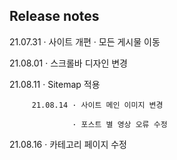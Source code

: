 ## Release notes
21.07.31 · 사이트 개편
         · 모든 게시물 이동

21.08.01 · 스크롤바 디자인 변경

21.08.11 · Sitemap 적용

         21.08.14 · 사이트 메인 이미지 변경

                  · 포스트 별 영상 오류 수정

21.08.16 · 카테고리 페이지 수정
